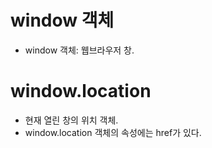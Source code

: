 
# window 객체
- window 객체: 웹브라우저 창. 

# window.location 
- 현재 열린 창의 위치 객체. 
- window.location 객체의 속성에는 href가 있다. 
